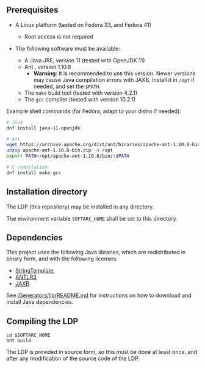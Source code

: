 ## Prerequisites

* A Linux platform (tested on Fedora 33, and Fedora 41)
    * Root access is not required

* The following software must be available:
    * A Java JRE, version 11 (tested with OpenJDK [](https://openjdk.org) 11)
    * Ant [](https://ant.apache.org/), version 1.10.8
      * **Warning**: It is recommended to use this version. Newer versions may cause Java compilation errors with JAXB.
        Install it in `/opt` if needed, and set the `$PATH`.
    * The `make` build tool (tested with version 4.2.1)
    * The `gcc` compiler (tested with version 10.2.1)

Example shell commands (for Fedora; adapt to your distro if needed):

```bash
# Java
dnf install java-11-openjdk

# Ant
wget https://archive.apache.org/dist/ant/binaries/apache-ant-1.10.8-bin.zip
unzip apache-ant-1.10.8-bin.zip -d /opt
export PATH=/opt/apache-ant-1.10.8/bin/:$PATH

# C compilation
dnf install make gcc
```


## Installation directory

The LDP (this repository) may be installed in any directory.

The environment variable `SOFTARC_HOME` shall be set to this directory.

## Dependencies

This project uses the following Java libraries, which are redistributed in binary form, and with the following licenses:

* [StringTemplate](https://github.com/antlr/stringtemplate4),
* [ANTLR3](https://www.antlr3.org/),
* [JAXB](https://eclipse-ee4j.github.io/jaxb-ri/4.0.1).

See [jGenerators/lib/README.md](jGenerators/lib/README.md) for instructions on how to download and install Java dependencies.

## Compiling the LDP

```
cd $SOFTARC_HOME
ant build
```

The LDP is provided in source form, so this must be done at least once, and after any modification of the source code of the LDP.

